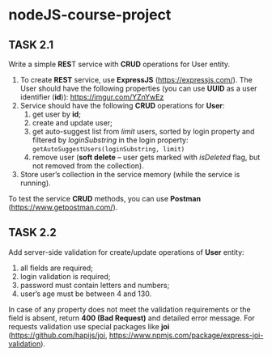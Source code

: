 # nodeJS-course-project

## TASK 2.1
Write a simple **RES**T service with **CRUD** operations for User entity.
1. To create **REST** service, use **ExpressJS** (https://expressjs.com/).
The User should have the following properties (you can use **UUID** as a user identifier (**id**)):
https://imgur.com/YZnYwEz
2. Service should have the following **CRUD** operations for **User**:
    1. get user by **id**;
    1. create and update user;
    1. get auto-suggest list from *limit* users, sorted by login property and filtered by *loginSubstring* in the login property:
`getAutoSuggestUsers(loginSubstring, limit)`
    1. remove user (**soft delete** – user gets marked with *isDeleted* flag, but not removed from
the collection).
3.  Store user’s collection in the service memory (while the service is running).

To test the service **CRUD** methods, you can use **Postman** (https://www.getpostman.com/).

## TASK 2.2
Add server-side validation for create/update operations of **User** entity:
1. all fields are required;
2. login validation is required;
3. password must contain letters and numbers;
4. user’s age must be between 4 and 130.

In case of any property does not meet the validation requirements or the field is absent, return **400 (Bad Request)** and detailed error message.
For requests validation use special packages like **joi**
(https://github.com/hapijs/joi, https://www.npmjs.com/package/express-joi-validation).
